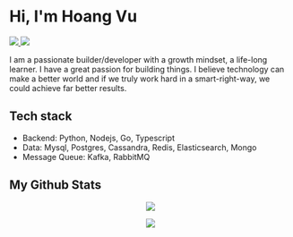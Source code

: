 # Hi, I'm Hoang Vu

<p align="left">
  <a href="https://www.linkedin.com/in/hoangvu1409/" target="_blank">
    <img src="https://img.shields.io/badge/-hoangvv1409-blue?style=flat-square&logo=Linkedin&logoColor=white&link=https://www.linkedin.com/in/hoangvu1409/">
  </a>
  <a href="https://t.me/hoangvv" target="_blank">
    <img src="https://img.shields.io/badge/hoangvv-2CA5E0?style=flat-square&logo=telegram&logoColor">
  </a>
</p>

I am a passionate builder/developer with a growth mindset, a life-long learner. I have a great passion for building things. I believe technology can make a better world and if we truly work hard in a smart-right-way, we could achieve far better results.

## Tech stack

- Backend: Python, Nodejs, Go, Typescript
- Data: Mysql, Postgres, Cassandra, Redis, Elasticsearch, Mongo
- Message Queue: Kafka, RabbitMQ

## My Github Stats

<p align="center">
  <img src="https://github-readme-stats.vercel.app/api?username=hoangvv1409&show_icons=true&theme=radical&line_height=27&count_private=true">
</p>
<p align="center">
 <img src="https://github-readme-streak-stats.herokuapp.com/?user=hoangvv1409&show_icons=true&locale=en&layout=compact&theme=dark&line_height=0&count_private=true">
</p>
